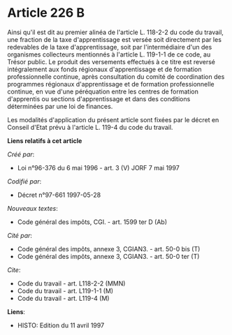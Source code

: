 # Article 226 B

Ainsi qu'il est dit au premier alinéa de l'article L. 118-2-2 du code du travail, une fraction de la taxe d'apprentissage est
versée soit directement par les redevables de la taxe d'apprentissage, soit par l'intermédiaire d'un des organismes
collecteurs mentionnés à l'article L. 119-1-1 de ce code, au Trésor public. Le produit des versements effectués à ce titre
est reversé intégralement aux fonds régionaux d'apprentissage et de formation professionnelle continue, après consultation du
comité de coordination des programmes régionaux d'apprentissage et de formation professionnelle continue, en vue d'une
péréquation entre les centres de formation d'apprentis ou sections d'apprentissage et dans des conditions déterminées par une
loi de finances.

Les modalités d'application du présent article sont fixées par le décret en Conseil d'Etat prévu à l'article L. 119-4 du code
du travail.

**Liens relatifs à cet article**

_Créé par_:

  - Loi n°96-376 du 6 mai 1996 - art. 3 (V) JORF 7 mai 1997

_Codifié par_:

  - Décret n°97-661 1997-05-28

_Nouveaux textes_:

  - Code général des impôts, CGI. - art. 1599 ter D (Ab)

_Cité par_:

  - Code général des impôts, annexe 3, CGIAN3. - art. 50-0 bis (T)
  - Code général des impôts, annexe 3, CGIAN3. - art. 50-0 ter (T)

_Cite_:

  - Code du travail - art. L118-2-2 (MMN)
  - Code du travail - art. L119-1-1 (M)
  - Code du travail - art. L119-4 (M)

**Liens**:

  - HISTO: Edition du 11 avril 1997
